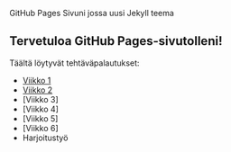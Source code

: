 GitHub Pages Sivuni jossa uusi Jekyll teema
## Tervetuloa GitHub Pages-sivutolleni!
Täältä löytyvät tehtäväpalautukset:
- [Viikko 1](index.html)
- [Viikko 2](viikko2.md)
- [Viikko 3]
- [Viikko 4]
- [Viikko 5]
- [Viikko 6]
- Harjoitustyö
